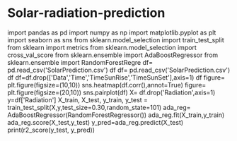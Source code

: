 # Solar-radiation-prediction
import pandas as pd
import numpy as np
import matplotlib.pyplot as plt
import seaborn as sns
from sklearn.model_selection import train_test_split
from sklearn import metrics
from sklearn.model_selection import cross_val_score
from sklearn.ensemble import AdaBoostRegressor
from sklearn.ensemble import RandomForestRegre
df= pd.read_csv('SolarPrediction.csv')
df
df= pd.read_csv('SolarPrediction.csv')
df
df=df.drop(['Data','Time','TimeSunRise','TimeSunSet'],axis=1)
df
figure= plt.figure(figsize=(10,10))
sns.heatmap(df.corr(),annot=True)
figure= plt.figure(figsize=(20,10))
sns.pairplot(df)
X= df.drop('Radiation',axis=1)
y=df['Radiation']
X_train, X_test, y_train, y_test = train_test_split(X,y,test_size=0.30,random_state=101)
ada_reg= AdaBoostRegressor(RandomForestRegressor())
ada_reg.fit(X_train,y_train)
ada_reg.score(X_test,y_test)
y_pred=ada_reg.predict(X_test)
print(r2_score(y_test, y_pred))
